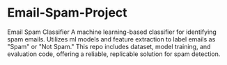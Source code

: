 # Email-Spam-Project
Email Spam Classifier A machine learning-based classifier for identifying spam emails. Utilizes ml models and feature extraction to label emails as "Spam" or "Not Spam." This repo includes dataset, model training, and evaluation code, offering a reliable, replicable solution for spam detection.




